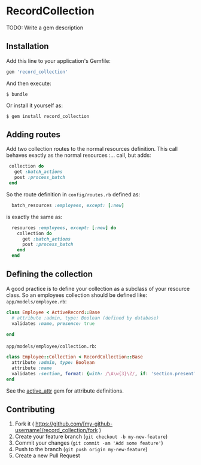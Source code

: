 # RecordCollection

TODO: Write a gem description

## Installation

Add this line to your application's Gemfile:

```ruby
gem 'record_collection'
```

And then execute:

    $ bundle

Or install it yourself as:

    $ gem install record_collection

## Adding routes
Add two collection routes to the normal resources definition.
This call behaves exactly as the normal resources :... call, 
but adds:
```ruby
 collection do
   get :batch_actions
   post :process_batch
 end
```
So the route definition in `config/routes.rb` defined as:
```ruby
  batch_resources :employees, except: [:new]
```
is exactly the same as:
```ruby
  resources :employees, except: [:new] do
    collection do
      get :batch_actions
      post :process_batch
    end
  end
```

## Defining the collection
A good practice is to define your collection as a subclass of your
resource class. So an employees collection should be defined like:
`app/models/employee.rb`:
```ruby
class Employee < ActiveRecord::Base
  # attribute :admin, type: Boolean (defined by database)
  validates :name, presence: true
  
end
```
`app/models/employee/collection.rb`:
```ruby
class Employee::Collection < RecordCollection::Base
  attribute :admin, type: Boolean
  attribute :name
  validates :section, format: {with: /\A\w{3}\Z/, if: 'section.present?' }
end
```
See the [active_attr](https://github.com/cgriego/active_attr) gem for
attribute definitions.

## Contributing

1. Fork it ( https://github.com/[my-github-username]/record_collection/fork )
2. Create your feature branch (`git checkout -b my-new-feature`)
3. Commit your changes (`git commit -am 'Add some feature'`)
4. Push to the branch (`git push origin my-new-feature`)
5. Create a new Pull Request
